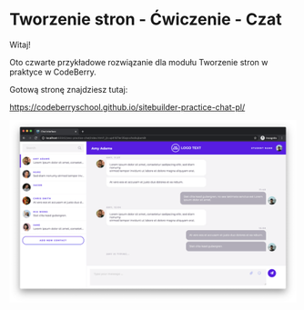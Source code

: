 # Tworzenie stron - Ćwiczenie - Czat

Witaj!

Oto czwarte przykładowe rozwiązanie dla modułu Tworzenie stron w praktyce w CodeBerry.

Gotową stronę znajdziesz tutaj:

https://codeberryschool.github.io/sitebuilder-practice-chat-pl/

![Chat Showcase](assets/sitebuilder-practice-showcase-chat.png?raw=true "Chat Showcase")
